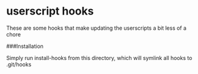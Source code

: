 userscript hooks
==================

These are some hooks that make updating the userscripts a bit less of a chore

###Installation

Simply run install-hooks from this directory, which will symlink all hooks to .git/hooks


